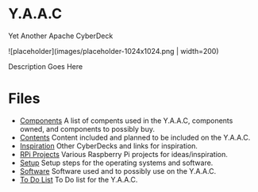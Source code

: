 # Y.A.A.C

Yet Another Apache CyberDeck

![placeholder](images/placeholder-1024x1024.png | width=200)

Description Goes Here


# Files

* [Components](docs/components.txt) A list of compents used in the Y.A.A.C, components owned, and components to possibly buy.
* [Contents](docs/contents.txt) Content included and planned to be included on the Y.A.A.C.
* [Inspiration](docs/inspiration.txt) Other CyberDecks and links for inspiration.
* [RPi Projects](docs/rpiprojects.txt) Various Raspberry Pi projects for ideas/inspiration.
* [Setup](docs/setup.txt) Setup steps for the operating systems and software.
* [Software](docs/software.txt) Software used and to possibly use on the Y.A.A.C.
* [To Do List](docs/todo.txt) To Do list for the Y.A.A.C.
